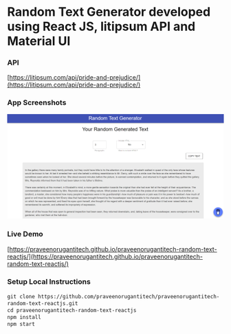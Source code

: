 # Random Text Generator developed using React JS, litipsum API and Material UI

### API
[https://litipsum.com/api/pride-and-prejudice/](https://litipsum.com/api/pride-and-prejudice/)

### App Screenshots

![screenshot of the app](https://raw.githubusercontent.com/praveenorugantitech/praveenorugantitech-random-text-reactjs/master/src/images/screenshot.PNG)

### Live Demo

[https://praveenorugantitech.github.io/praveenorugantitech-random-text-reactjs/](https://praveenorugantitech.github.io/praveenorugantitech-random-text-reactjs/)

### Setup Local Instructions

```
git clone https://github.com/praveenorugantitech/praveenorugantitech-random-text-reactjs.git
cd praveenorugantitech-random-text-reactjs
npm install
npm start

```
